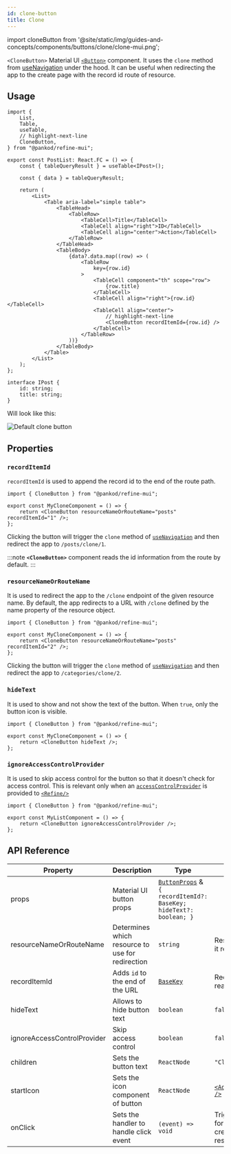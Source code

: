 ```yaml
---
id: clone-button
title: Clone
---
```


import cloneButton from '@site/static/img/guides-and-concepts/components/buttons/clone/clone-mui.png';

`<CloneButton>` Material UI [`<Button>`](https://mui.com/material-ui/react-button/) component. It uses the `clone` method from [useNavigation](/core/hooks/navigation/useNavigation.md) under the hood.
It can be useful when redirecting the app to the create page with the record id route of resource.

## Usage

```tsx
import {
    List,
    Table,
    useTable,
    // highlight-next-line
    CloneButton,
} from "@pankod/refine-mui";

export const PostList: React.FC = () => {
    const { tableQueryResult } = useTable<IPost>();

    const { data } = tableQueryResult;

    return (
        <List>
            <Table aria-label="simple table">
                <TableHead>
                    <TableRow>
                        <TableCell>Title</TableCell>
                        <TableCell align="right">ID</TableCell>
                        <TableCell align="center">Action</TableCell>
                    </TableRow>
                </TableHead>
                <TableBody>
                    {data?.data.map((row) => (
                        <TableRow
                            key={row.id}
                        >
                            <TableCell component="th" scope="row">
                                {row.title}
                            </TableCell>
                            <TableCell align="right">{row.id}</TableCell>
                            <TableCell align="center">
                                // highlight-next-line
                                <CloneButton recordItemId={row.id} />
                            </TableCell>
                        </TableRow>
                    ))}
                </TableBody>
            </Table>
        </List>
    );
};

interface IPost {
    id: string;
    title: string;
}
```

Will look like this:

<div class="img-container">
    <div class="window">
        <div class="control red"></div>
        <div class="control orange"></div>
        <div class="control green"></div>
    </div>
    <img src={cloneButton} alt="Default clone button" />
</div>

## Properties

### `recordItemId`

`recordItemId` is used to append the record id to the end of the route path.

```tsx
import { CloneButton } from "@pankod/refine-mui";

export const MyCloneComponent = () => {
    return <CloneButton resourceNameOrRouteName="posts" recordItemId="1" />;
};
```

Clicking the button will trigger the `clone` method of [`useNavigation`](/core/hooks/navigation/useNavigation.md) and then redirect the app to `/posts/clone/1`.

:::note
**`<CloneButton>`** component reads the id information from the route by default.
:::

### `resourceNameOrRouteName`

It is used to redirect the app to the `/clone` endpoint of the given resource name. By default, the app redirects to a URL with `/clone` defined by the name property of the resource object.

```tsx
import { CloneButton } from "@pankod/refine-mui";

export const MyCloneComponent = () => {
    return <CloneButton resourceNameOrRouteName="posts" recordItemId="2" />;
};
```

Clicking the button will trigger the `clone` method of [`useNavigation`](/core/hooks/navigation/useNavigation.md) and then redirect the app to `/categories/clone/2`.

### `hideText`

It is used to show and not show the text of the button. When `true`, only the button icon is visible.

```tsx
import { CloneButton } from "@pankod/refine-mui";

export const MyCloneComponent = () => {
    return <CloneButton hideText />;
};
```

### `ignoreAccessControlProvider`

It is used to skip access control for the button so that it doesn't check for access control. This is relevant only when an [`accessControlProvider`](/core/providers/accessControl-provider.md) is provided to [`<Refine/>`](/core/components/refine-config.md)

```tsx
import { CloneButton } from "@pankod/refine-mui";

export const MyListComponent = () => {
    return <CloneButton ignoreAccessControlProvider />;
};
```

## API Reference

| Property                    | Description                                      | Type                                                                                                         | Default                                                                                                                       |
| --------------------------- | ------------------------------------------------ | ------------------------------------------------------------------------------------------------------------ | ----------------------------------------------------------------------------------------------------------------------------- |
| props                       | Material UI button props                         | [`ButtonProps`](https://mui.com/material-ui/api/button/) & `{ recordItemId?: BaseKey; hideText?: boolean; }` |                                                                                                                               |
| resourceNameOrRouteName     | Determines which resource to use for redirection | `string`                                                                                                     | Resource name that it reads from route                                                                                        |
| recordItemId                | Adds `id` to the end of the URL                  | [`BaseKey`](/core/interfaces.md#basekey)                                                                     | Record id that it reads from route                                                                                            |
| hideText                    | Allows to hide button text                       | `boolean`                                                                                                    | `false`                                                                                                                       |
| ignoreAccessControlProvider | Skip access control                              | `boolean`                                                                                                    | `false`                                                                                                                       |
| children                    | Sets the button text                             | `ReactNode`                                                                                                  | `"Clone"`                                                                                                                     |
| startIcon                   | Sets the icon component of button                | `ReactNode`                                                                                                  | [`<AddBoxOutlinedIcon />`](https://mui.com/material-ui/material-icons/?query=add+box&theme=Outlined&selected=AddBoxOutlined/) |
| onClick                     | Sets the handler to handle click event           | `(event) => void`                                                                                            | Triggers navigation for redirection to the create page of resource                                                            |
